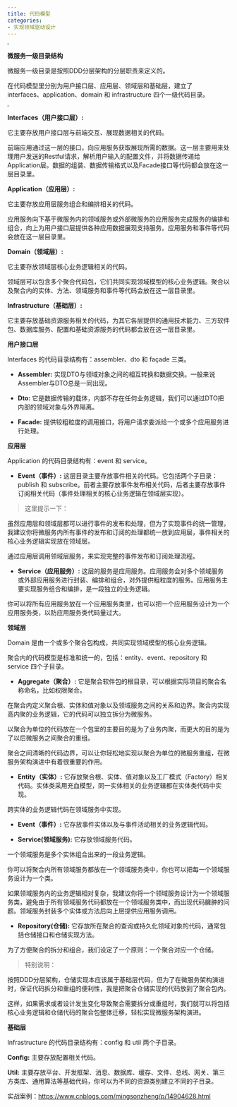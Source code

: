```yaml
---
title: 代码模型
categories: 
- 实现领域驱动设计
---
```


<img src="https://img-blog.csdnimg.cn/ebe41d9b05eb4648a0a3691c3378fc65.png" style="zoom:25%;" />

**微服务一级目录结构**

微服务一级目录是按照DDD分层架构的分层职责来定义的。

在代码模型里分别为用户接口层、应用层、领域层和基础层，建立了 interfaces、application、domain 和 infrastructure 四个一级代码目录。

<img src="https://img-blog.csdnimg.cn/98b45bbdf75c4b1898d099e61cc38124.png" style="zoom:25%;" />

**Interfaces（用户接口层）:**

它主要存放用户接口层与前端交互、展现数据相关的代码。

前端应用通过这一层的接口，向应用服务获取展现所需的数据。这一层主要用来处理用户发送的Restful请求，解析用户输入的配置文件，并将数据传递给Application层。数据的组装、数据传输格式以及Facade接口等代码都会放在这一层目录里。

**Application（应用层）:**

它主要存放应用层服务组合和编排相关的代码。

应用服务向下基于微服务内的领域服务或外部微服务的应用服务完成服务的编排和组合，向上为用户接口层提供各种应用数据展现支持服务。应用服务和事件等代码会放在这一层目录里。

**Domain（领域层）:**

它主要存放领域层核心业务逻辑相关的代码。

领域层可以包含多个聚合代码包，它们共同实现领域模型的核心业务逻辑。聚合以及聚合内的实体、方法、领域服务和事件等代码会放在这一层目录里。

**Infrastructure（基础层）:**

它主要存放基础资源服务相关的代码，为其它各层提供的通用技术能力、三方软件包、数据库服务、配置和基础资源服务的代码都会放在这一层目录里。

**用户接口层**

Interfaces 的代码目录结构有：assembler、dto 和 façade 三类。

* **Assembler:** 实现DTO与领域对象之间的相互转换和数据交换。一般来说Assembler与DTO总是一同出现。

* **Dto:** 它是数据传输的载体，内部不存在任何业务逻辑，我们可以通过DTO把内部的领域对象与外界隔离。

* **Facade:** 提供较粗粒度的调用接口，将用户请求委派给一个或多个应用服务进行处理。

**应用层**

Application 的代码目录结构有：event 和 service。

* **Event（事件）:** 这层目录主要存放事件相关的代码。它包括两个子目录：publish 和 subscribe。前者主要存放事件发布相关代码，后者主要存放事件订阅相关代码（事件处理相关的核心业务逻辑在领域层实现）。

> 这里提示一下：

虽然应用层和领域层都可以进行事件的发布和处理，但为了实现事件的统一管理，我建议你将微服务内所有事件的发布和订阅的处理都统一放到应用层，事件相关的核心业务逻辑实现放在领域层。

通过应用层调用领域层服务，来实现完整的事件发布和订阅处理流程。

* **Service（应用服务）:** 这层的服务是应用服务。应用服务会对多个领域服务或外部应用服务进行封装、编排和组合，对外提供粗粒度的服务。应用服务主要实现服务组合和编排，是一段独立的业务逻辑。

你可以将所有应用服务放在一个应用服务类里，也可以把一个应用服务设计为一个应用服务类，以防应用服务类代码量过大。

**领域层**

Domain 是由一个或多个聚合包构成，共同实现领域模型的核心业务逻辑。

聚合内的代码模型是标准和统一的，包括：entity、event、repository 和 service 四个子目录。

* **Aggregate（聚合）:** 它是聚合软件包的根目录，可以根据实际项目的聚合名称命名，比如权限聚合。

在聚合内定义聚合根、实体和值对象以及领域服务之间的关系和边界。聚合内实现高内聚的业务逻辑，它的代码可以独立拆分为微服务。

以聚合为单位的代码放在一个包里的主要目的是为了业务内聚，而更大的目的是为了以后微服务之间聚合的重组。

聚合之间清晰的代码边界，可以让你轻松地实现以聚合为单位的微服务重组，在微服务架构演进中有着很重要的作用。

* **Entity（实体）:** 它存放聚合根、实体、值对象以及工厂模式（Factory）相关代码。实体类采用充血模型，同一实体相关的业务逻辑都在实体类代码中实现。

跨实体的业务逻辑代码在领域服务中实现。

* **Event（事件）:** 它存放事件实体以及与事件活动相关的业务逻辑代码。

* **Service(领域服务):** 它存放领域服务代码。

一个领域服务是多个实体组合出来的一段业务逻辑。

你可以将聚合内所有领域服务都放在一个领域服务类中，你也可以把每一个领域服务设计为一个类。

如果领域服务内的业务逻辑相对复杂，我建议你将一个领域服务设计为一个领域服务类，避免由于所有领域服务代码都放在一个领域服务类中，而出现代码臃肿的问题。领域服务封装多个实体或方法后向上层提供应用服务调用。

* **Repository(仓储):** 它存放所在聚合的查询或持久化领域对象的代码，通常包括仓储接口和仓储实现方法。

为了方便聚合的拆分和组合，我们设定了一个原则：一个聚合对应一个仓储。

> 特别说明：

按照DDD分层架构，仓储实现本应该属于基础层代码，但为了在微服务架构演进时，保证代码拆分和重组的便利性，我是把聚合仓储实现的代码放到了聚合包内。

这样，如果需求或者设计发生变化导致聚合需要拆分或重组时，我们就可以将包括核心业务逻辑和仓储代码的聚合包整体迁移，轻松实现微服务架构演进。

**基础层**

Infrastructure 的代码目录结构有：config 和 util 两个子目录。

**Config:** 主要存放配置相关代码。

**Util:** 主要存放平台、开发框架、消息、数据库、缓存、文件、总线、网关、第三方类库、通用算法等基础代码，你可以为不同的资源类别建立不同的子目录。

实战案例：https://www.cnblogs.com/mingsonzheng/p/14904628.html